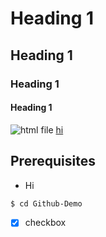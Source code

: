 # Heading 1
## Heading 1
### Heading 1
#### Heading 1
![html file](https://www.w3schools.com/html/img_chrome.png)
[hi](index.html)

## Prerequisites
<ul>
    <li>Hi</li>
</ul>

```bash
$ cd Github-Demo
```
- [x] checkbox
